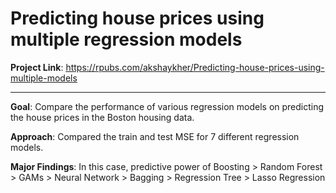 # Predicting house prices using multiple regression models

**Project Link**:
https://rpubs.com/akshaykher/Predicting-house-prices-using-multiple-models

***

**Goal**: Compare the performance of various regression models on predicting the house prices in the Boston housing data.

**Approach**: Compared the train and test MSE for 7 different regression models.

**Major Findings**: In this case, predictive power of Boosting > Random Forest > GAMs > Neural Network > Bagging > Regression Tree > Lasso Regression
